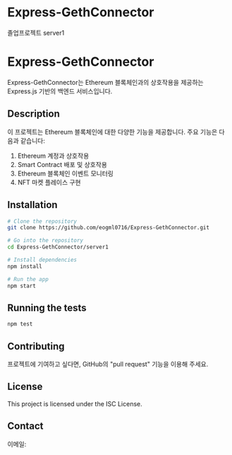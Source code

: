# Express-GethConnector
졸업프로젝트 server1

# Express-GethConnector

Express-GethConnector는 Ethereum 블록체인과의 상호작용을 제공하는 Express.js 기반의 백엔드 서비스입니다. 

## Description

이 프로젝트는 Ethereum 블록체인에 대한 다양한 기능을 제공합니다. 주요 기능은 다음과 같습니다:

1. Ethereum 계정과 상호작용
2. Smart Contract 배포 및 상호작용
3. Ethereum 블록체인 이벤트 모니터링
4. NFT 마켓 플레이스 구현

## Installation

```bash
# Clone the repository
git clone https://github.com/eogml0716/Express-GethConnector.git

# Go into the repository
cd Express-GethConnector/server1

# Install dependencies
npm install

# Run the app
npm start
```

## Running the tests

```bash
npm test
```

## Contributing

프로젝트에 기여하고 싶다면, GitHub의 "pull request" 기능을 이용해 주세요.

## License

This project is licensed under the ISC License.

## Contact

이메일: 
```
